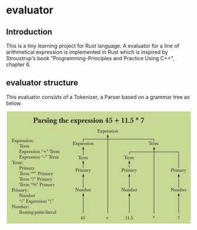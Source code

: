 # evaluator
## Introduction
This is a tiny learning project for Rust language.
A evaluator for a line of arithmetical expression is implemented in Rust which is inspired by Stroustrup's book “Programming-Principles and Practice Using C++”, chapter 6.
## evaluator structure
This evaluator consists of a Tokenizer, a Parser based on a grammar tree as below.

![grammar%20tree](https://github.com/Yichangcs/evaluator/blob/master/grammar%20tree.jpg)
